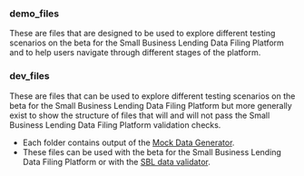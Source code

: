 ### demo_files

These are files that are designed to be used to explore different testing scenarios on the beta for the Small Business Lending Data Filing Platform and to help users navigate through different stages of the platform. 


### dev_files

These are files that can be used to explore different testing scenarios on the beta for the Small Business Lending Data Filing Platform but more generally exist to show the structure of files that will and will not pass the Small Business Lending Data Filing Platform validation checks. 

- Each folder contains output of the [Mock Data Generator](https://github.com/cfpb/regtech-mock-data-generator).
- These files can be used with the beta for the Small Business Lending Data Filing Platform or with the [SBL data validator](https://github.com/cfpb/regtech-data-validator).